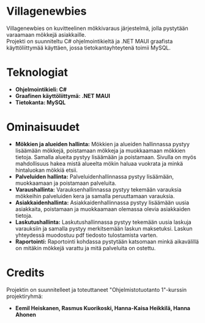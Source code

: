# Villagenewbies

Villagenewbies on kuvitteelinen mökkivaraus järjestelmä, jolla pystytään varaamaan mökkejä asiakkaille. <br>
Projekti on suunniteltu C# ohjelmointikieltä ja .NET MAUI graafista käyttöliittymää käyttäen, jossa tietokantayhteytenä toimii MySQL.

# Teknologiat

- **Ohjelmointikieli: C#**
- **Graafinen käyttöliittymä: .NET MAUI**
- **Tietokanta: MySQL**

# Ominaisuudet

- **Mökkien ja alueiden hallinta:** Mökkien ja alueiden hallinnassa pystyy lisäämään mökkejä, poistamaan mökkeja ja muokkaamaan mökkien tietoja. Samalla alueita pystyy lisäämään ja poistamaan. Sivulla on myös mahdollisuus hakea mistä alueelta mökin haluaa vuokrata ja minkä hintaluokan mökkiä etsii.
- **Palveluiden hallinta:** Palveluidenhallinnassa pystyy lisäämään, muokkaamaan ja poistamaan palveluita.
- **Varaushallinta:** Varauksenhallinnassa pystyy tekemään varauksia mökkeihin palveluiden kera ja samalla peruuttamaan varauksia.
- **Asiakkaidenhallinta:** Asiakkaidenhallinnassa pystyy lisäämään uusia asiakkaita, poistamaan ja muokkaamaan olemassa olevia asiakkaiden tietoja.
- **Laskutushallinta:** Laskutushallinnassa pystyy tekemään uusia laskuja varauksiin ja samalla pystyy merkitsemään laskun maksetuksi. Laskun yhteydessä muodostuu pdf tiedosto tulostamista varten.
- **Raportointi:** Raportointi kohdassa pystytään katsomaan minkä aikavälillä on mitäkin mökkejä varattu ja mitä palveluita on ostettu.

# Credits
Projektin on suunnitelleet ja toteuttaneet "Ohjelmistotuotanto 1"-kurssin projektiryhmä:
- **Eemil Heiskanen, Rasmus Kuorikoski, Hanna-Kaisa Heikkilä, Hanna Ahonen**
